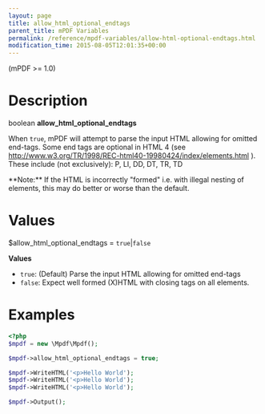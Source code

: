 ```yaml
---
layout: page
title: allow_html_optional_endtags
parent_title: mPDF Variables
permalink: /reference/mpdf-variables/allow-html-optional-endtags.html
modification_time: 2015-08-05T12:01:35+00:00
---
```


(mPDF >= 1.0)

# Description

boolean **allow_html_optional_endtags**

When `true`, mPDF will attempt to parse the input HTML allowing for omitted end-tags.
Some end tags are optional in HTML 4 (see
<a href="http://www.w3.org/TR/1998/REC-html40-19980424/index/elements.html">
    http://www.w3.org/TR/1998/REC-html40-19980424/index/elements.html
</a>).
These include (not exclusively): P, LI, DD, DT, TR, TD

<div class="alert alert-info" role="alert" markdown="1">
  **Note:** If the HTML is incorrectly "formed" i.e. with
  illegal nesting of elements, this may do better or worse than the default.
</div>

# Values

<span class="parameter">$allow_html_optional_endtags</span> = `true`\|`false`

**Values**

* `true`: (Default) Parse the input HTML allowing for
omitted end-tags
* `false`: Expect well formed (X)HTML with closing tags on all elements.

# Examples

```php
<?php
$mpdf = new \Mpdf\Mpdf();

$mpdf->allow_html_optional_endtags = true;

$mpdf->WriteHTML('<p>Hello World');
$mpdf->WriteHTML('<p>Hello World');
$mpdf->WriteHTML('<p>Hello World');

$mpdf->Output();

```

